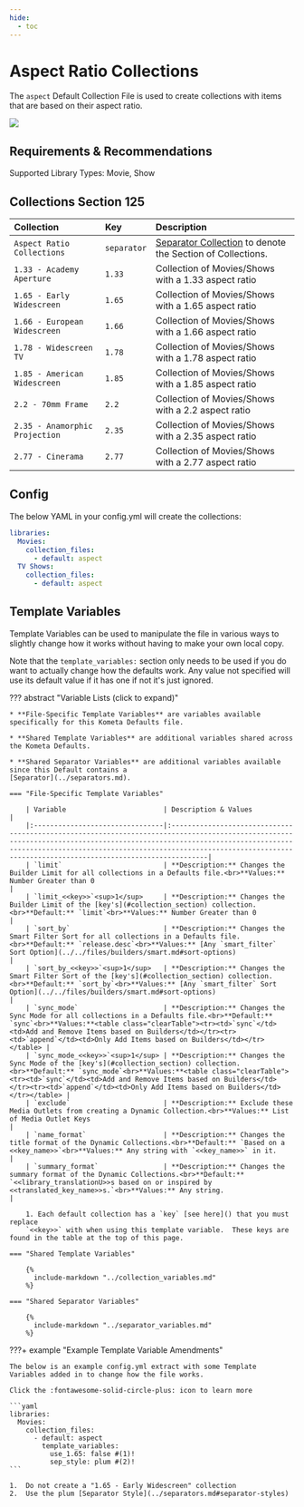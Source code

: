 ```yaml
---
hide:
  - toc
---
```

# Aspect Ratio Collections

The `aspect` Default Collection File is used to create collections with items that are based on their aspect ratio.

![](../images/aspect.png)

## Requirements & Recommendations

Supported Library Types: Movie, Show

## <a id="collection_section"></a>Collections Section 125

| Collection                     | Key         | Description                                                                    |
|:-------------------------------|:------------|:-------------------------------------------------------------------------------|
| `Aspect Ratio  Collections`    | `separator` | [Separator Collection](../separators.md) to denote the Section of Collections. |
| `1.33 - Academy Aperture`      | `1.33`      | Collection of Movies/Shows with a 1.33 aspect ratio                            |
| `1.65 - Early Widescreen`      | `1.65`      | Collection of Movies/Shows with a 1.65 aspect ratio                            |
| `1.66 - European Widescreen`   | `1.66`      | Collection of Movies/Shows with a 1.66 aspect ratio                            |
| `1.78 - Widescreen TV`         | `1.78`      | Collection of Movies/Shows with a 1.78 aspect ratio                            |
| `1.85 - American Widescreen`   | `1.85`      | Collection of Movies/Shows with a 1.85 aspect ratio                            |
| `2.2 - 70mm Frame`             | `2.2`       | Collection of Movies/Shows with a 2.2 aspect ratio                             |
| `2.35 - Anamorphic Projection` | `2.35`      | Collection of Movies/Shows with a 2.35 aspect ratio                            |
| `2.77 - Cinerama`              | `2.77`      | Collection of Movies/Shows with a 2.77 aspect ratio                            |

## Config

The below YAML in your config.yml will create the collections:

```yaml
libraries:
  Movies:
    collection_files:
      - default: aspect
  TV Shows:
    collection_files:
      - default: aspect
```

## Template Variables

Template Variables can be used to manipulate the file in various ways to slightly change how it works without having to 
make your own local copy.

Note that the `template_variables:` section only needs to be used if you do want to actually change how the defaults 
work. Any value not specified will use its default value if it has one if not it's just ignored.

??? abstract "Variable Lists (click to expand)"

    * **File-Specific Template Variables** are variables available specifically for this Kometa Defaults file.

    * **Shared Template Variables** are additional variables shared across the Kometa Defaults.

    * **Shared Separator Variables** are additional variables available since this Default contains a 
    [Separator](../separators.md).

    === "File-Specific Template Variables"

        | Variable                        | Description & Values                                                                                                                                                                                                                                                                             |
        |:--------------------------------|:-------------------------------------------------------------------------------------------------------------------------------------------------------------------------------------------------------------------------------------------------------------------------------------------------|
        | `limit`                         | **Description:** Changes the Builder Limit for all collections in a Defaults file.<br>**Values:** Number Greater than 0                                                                                                                                                                          |
        | `limit_<<key>>`<sup>1</sup>     | **Description:** Changes the Builder Limit of the [key's](#collection_section) collection.<br>**Default:** `limit`<br>**Values:** Number Greater than 0                                                                                                                                                       |
        | `sort_by`                       | **Description:** Changes the Smart Filter Sort for all collections in a Defaults file.<br>**Default:** `release.desc`<br>**Values:** [Any `smart_filter` Sort Option](../../files/builders/smart.md#sort-options)                                                                                |
        | `sort_by_<<key>>`<sup>1</sup>   | **Description:** Changes the Smart Filter Sort of the [key's](#collection_section) collection.<br>**Default:** `sort_by`<br>**Values:** [Any `smart_filter` Sort Option](../../files/builders/smart.md#sort-options)                                                                                          |
        | `sync_mode`                     | **Description:** Changes the Sync Mode for all collections in a Defaults file.<br>**Default:** `sync`<br>**Values:**<table class="clearTable"><tr><td>`sync`</td><td>Add and Remove Items based on Builders</td></tr><tr><td>`append`</td><td>Only Add Items based on Builders</td></tr></table> |
        | `sync_mode_<<key>>`<sup>1</sup> | **Description:** Changes the Sync Mode of the [key's](#collection_section) collection.<br>**Default:** `sync_mode`<br>**Values:**<table class="clearTable"><tr><td>`sync`</td><td>Add and Remove Items based on Builders</td></tr><tr><td>`append`</td><td>Only Add Items based on Builders</td></tr></table> |
        | `exclude`                       | **Description:** Exclude these Media Outlets from creating a Dynamic Collection.<br>**Values:** List of Media Outlet Keys                                                                                                                                                                        |
        | `name_format`                   | **Description:** Changes the title format of the Dynamic Collections.<br>**Default:** `Based on a <<key_name>>`<br>**Values:** Any string with `<<key_name>>` in it.                                                                                                                             |
        | `summary_format`                | **Description:** Changes the summary format of the Dynamic Collections.<br>**Default:** `<<library_translationU>>s based on or inspired by <<translated_key_name>>s.`<br>**Values:** Any string.                                                                                                 |

        1. Each default collection has a `key` [see here]() that you must replace 
        `<<key>>` with when using this template variable.  These keys are found in the table at the top of this page.

    === "Shared Template Variables"

        {%
          include-markdown "../collection_variables.md"
        %}
    
    === "Shared Separator Variables"

        {%
          include-markdown "../separator_variables.md"
        %}
    
???+ example "Example Template Variable Amendments"

    The below is an example config.yml extract with some Template Variables added in to change how the file works.

    Click the :fontawesome-solid-circle-plus: icon to learn more
    
    ```yaml
    libraries:
      Movies:
        collection_files:
          - default: aspect
            template_variables:
              use_1.65: false #(1)!
              sep_style: plum #(2)!
    ```

    1.  Do not create a "1.65 - Early Widescreen" collection
    2.  Use the plum [Separator Style](../separators.md#separator-styles)
